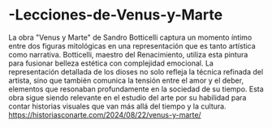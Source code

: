 # -Lecciones-de-Venus-y-Marte
La obra "Venus y Marte" de Sandro Botticelli captura un momento íntimo entre dos figuras mitológicas en una representación que es tanto artística como narrativa. Botticelli, maestro del Renacimiento, utiliza esta pintura para fusionar belleza estética con complejidad emocional. La representación detallada de los dioses no solo refleja la técnica refinada del artista, sino que también comunica la tensión entre el amor y el deber, elementos que resonaban profundamente en la sociedad de su tiempo. Esta obra sigue siendo relevante en el estudio del arte por su habilidad para contar historias visuales que van más allá del tiempo y la cultura.
https://historiasconarte.com/2024/08/22/venus-y-marte/
